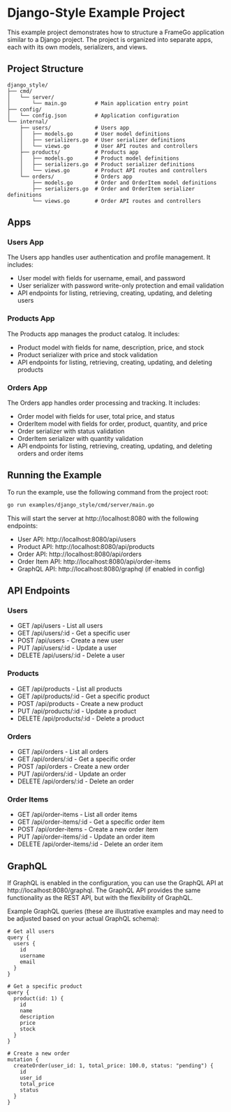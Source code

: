 # Django-Style Example Project

This example project demonstrates how to structure a FrameGo application similar to a Django project. The project is organized into separate apps, each with its own models, serializers, and views.

## Project Structure

```
django_style/
├── cmd/
│   └── server/
│       └── main.go         # Main application entry point
├── config/
│   └── config.json         # Application configuration
└── internal/
    ├── users/              # Users app
    │   ├── models.go       # User model definitions
    │   ├── serializers.go  # User serializer definitions
    │   └── views.go        # User API routes and controllers
    ├── products/           # Products app
    │   ├── models.go       # Product model definitions
    │   ├── serializers.go  # Product serializer definitions
    │   └── views.go        # Product API routes and controllers
    └── orders/             # Orders app
        ├── models.go       # Order and OrderItem model definitions
        ├── serializers.go  # Order and OrderItem serializer definitions
        └── views.go        # Order API routes and controllers
```

## Apps

### Users App

The Users app handles user authentication and profile management. It includes:

- User model with fields for username, email, and password
- User serializer with password write-only protection and email validation
- API endpoints for listing, retrieving, creating, updating, and deleting users

### Products App

The Products app manages the product catalog. It includes:

- Product model with fields for name, description, price, and stock
- Product serializer with price and stock validation
- API endpoints for listing, retrieving, creating, updating, and deleting products

### Orders App

The Orders app handles order processing and tracking. It includes:

- Order model with fields for user, total price, and status
- OrderItem model with fields for order, product, quantity, and price
- Order serializer with status validation
- OrderItem serializer with quantity validation
- API endpoints for listing, retrieving, creating, updating, and deleting orders and order items

## Running the Example

To run the example, use the following command from the project root:

```bash
go run examples/django_style/cmd/server/main.go
```

This will start the server at http://localhost:8080 with the following endpoints:

- User API: http://localhost:8080/api/users
- Product API: http://localhost:8080/api/products
- Order API: http://localhost:8080/api/orders
- Order Item API: http://localhost:8080/api/order-items
- GraphQL API: http://localhost:8080/graphql (if enabled in config)

## API Endpoints

### Users

- GET /api/users - List all users
- GET /api/users/:id - Get a specific user
- POST /api/users - Create a new user
- PUT /api/users/:id - Update a user
- DELETE /api/users/:id - Delete a user

### Products

- GET /api/products - List all products
- GET /api/products/:id - Get a specific product
- POST /api/products - Create a new product
- PUT /api/products/:id - Update a product
- DELETE /api/products/:id - Delete a product

### Orders

- GET /api/orders - List all orders
- GET /api/orders/:id - Get a specific order
- POST /api/orders - Create a new order
- PUT /api/orders/:id - Update an order
- DELETE /api/orders/:id - Delete an order

### Order Items

- GET /api/order-items - List all order items
- GET /api/order-items/:id - Get a specific order item
- POST /api/order-items - Create a new order item
- PUT /api/order-items/:id - Update an order item
- DELETE /api/order-items/:id - Delete an order item

## GraphQL

If GraphQL is enabled in the configuration, you can use the GraphQL API at http://localhost:8080/graphql. The GraphQL API provides the same functionality as the REST API, but with the flexibility of GraphQL.

Example GraphQL queries (these are illustrative examples and may need to be adjusted based on your actual GraphQL schema):

```
# Get all users
query {
  users {
    id
    username
    email
  }
}

# Get a specific product
query {
  product(id: 1) {
    id
    name
    description
    price
    stock
  }
}

# Create a new order
mutation {
  createOrder(user_id: 1, total_price: 100.0, status: "pending") {
    id
    user_id
    total_price
    status
  }
}
```
